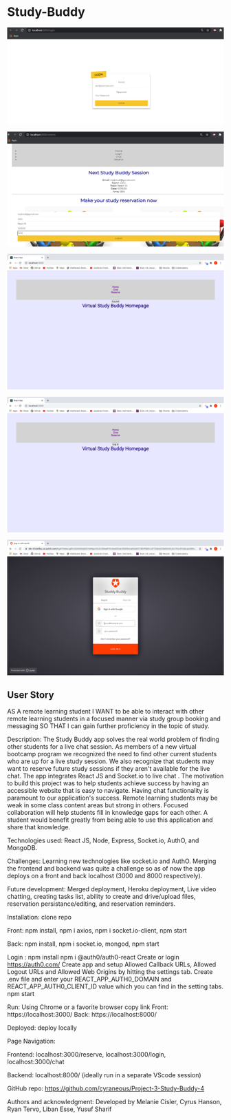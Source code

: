 # Study-Buddy

![](login.png)

![](reserve.png)

![](Auth0.png)


![](Auth0-.png)


![](Auth0-1.png)

## User Story
AS A remote learning student I WANT to be able to interact with other remote learning students in a focused manner via study group booking and messaging SO THAT I can gain further proficiency in the topic of study.

Description: The Study Buddy app solves the real world problem of finding other students for a live chat session. As members of a new virtual bootcamp program we recognized the need to find other current students who are up for a live study session. We also recognize that students may want to reserve future study sessions if they aren't available for the live chat. The app integrates React JS and Socket.io to live chat . The  motivation to build this project was to help students achieve success by having an accessible website that is easy to navigate. Having chat functionality is paramount to our application's success. Remote learning students may be weak in some class content areas but strong in others. Focused collaboration will help students fill in knowledge gaps for each other. A student would benefit greatly from being able to use this application and share that knowledge.

Technologies used: React JS, Node, Express, Socket.io, AuthO, and MongoDB. 

Challenges:  Learning new technologies like socket.io and AuthO. Merging the frontend and backend was quite a challenge so as of now the app deploys on a front and back localhost (3000 and 8000 respectively). 

Future development: Merged deployment, Heroku deployment, Live video chatting, creating tasks list, ability to create and drive/upload files, reservation persistance/editing,  and reservation reminders.  

Installation: clone repo

   Front: npm install, npm i axios, npm i socket.io-client, npm start

   Back: npm install, npm i socket.io, mongod, npm start

   Login : npm install npm i @auth0/auth0-react
   Create or login https://auth0.com/ 
   Create app and setup Allowed Callback URLs, Allowed Logout URLs and Allowed Web Origins by hitting the settings tab.
   Create .env file and enter your REACT_APP_AUTH0_DOMAIN and
   REACT_APP_AUTH0_CLIENT_ID value which you can find in the setting tabs.
   npm start

Run: Using Chrome or a favorite browser copy link
    Front: https://localhost:3000/ 
    Back: https://localhost:8000/

Deployed: deploy locally 

Page Navigation:

   Frontend: localhost:3000/reserve, localhost:3000/login, localhost:3000/chat
    
   Backend: localhost:8000/ (ideally run in a separate VScode session)

GitHub repo: https://github.com/cyraneous/Project-3-Study-Buddy-4

Authors and acknowledgment: Developed by Melanie Cisler, Cyrus Hanson, Ryan Tervo, Liban Esse, Yusuf Sharif 
